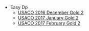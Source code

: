  - Easy Dp
      * [USACO 2016 December Gold 2](http://www.usaco.org/index.php?page=viewproblem2&cpid=670)
      * [USACO 2017 January Gold 2](http://www.usaco.org/index.php?page=viewproblem2&cpid=694)
      * [USACO 2017 February Gold 2](http://www.usaco.org/index.php?page=viewproblem2&cpid=718)
